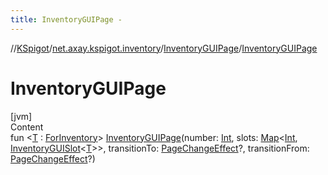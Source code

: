 ```yaml
---
title: InventoryGUIPage -
---
```

//[KSpigot](../../index.md)/[net.axay.kspigot.inventory](../index.md)/[InventoryGUIPage](index.md)/[InventoryGUIPage](-inventory-g-u-i-page.md)



# InventoryGUIPage  
[jvm]  
Content  
fun <[T](index.md) : [ForInventory](../-for-inventory/index.md)> [InventoryGUIPage](-inventory-g-u-i-page.md)(number: [Int](https://kotlinlang.org/api/latest/jvm/stdlib/kotlin/-int/index.html), slots: [Map](https://kotlinlang.org/api/latest/jvm/stdlib/kotlin.collections/-map/index.html)<[Int](https://kotlinlang.org/api/latest/jvm/stdlib/kotlin/-int/index.html), [InventoryGUISlot](../-inventory-g-u-i-slot/index.md)<[T](index.md)>>, transitionTo: [PageChangeEffect](../-page-change-effect/index.md)?, transitionFrom: [PageChangeEffect](../-page-change-effect/index.md)?)  



